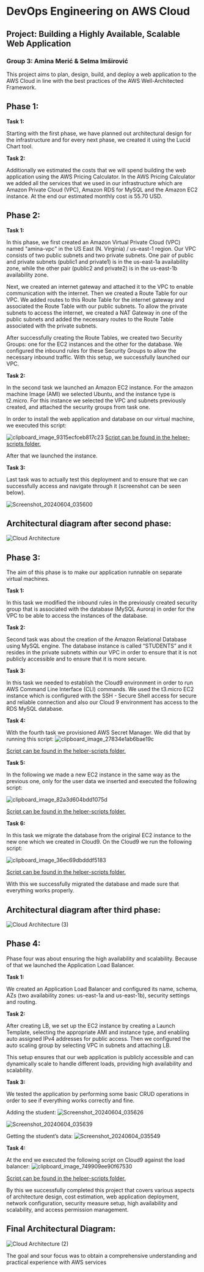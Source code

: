 # DevOps Engineering on AWS Cloud

## Project: Building a Highly Available, Scalable Web Application
### Group 3: Amina Merić & Selma Imširović

This project aims to plan, design, build, and deploy a web application to the AWS Cloud in line with the best practices of the AWS Well-Architected Framework.

## Phase 1:

**Task 1:**

Starting with the first phase, we have planned out architectural design for the infrastructure and for every next phase, we created it using the Lucid Chart tool.

**Task 2:**

Additionally we estimated the costs that we will spend building the web application using the AWS Pricing Calculator. In the AWS Pricing Calculator we added all the services that we used in our infrastructure which are Amazon Private Cloud (VPC), Amazon RDS for MySQL and the Amazon EC2 instance. At the end our estimated monthly cost is 55.70 USD.

## Phase 2:

**Task 1:**

In this phase, we first created an Amazon Virtual Private Cloud (VPC) named "amina-vpc" in the US East (N. Virginia) / us-east-1 region. Our VPC consists of two public subnets and two private subnets. One pair of public and private subnets (public1 and private1) is in the us-east-1a availability zone, while the other pair (public2 and private2) is in the us-east-1b availability zone.

Next, we created an internet gateway and attached it to the VPC to enable communication with the internet. Then we created a Route Table for our VPC. We added routes to this Route Table for the internet gateway and associated the Route Table with our public subnets. To allow the private subnets to access the internet, we created a NAT Gateway in one of the public subnets and added the necessary routes to the Route Table associated with the private subnets.

After successfully creating the Route Tables, we created two Security Groups: one for the EC2 instances and the other for the database. We configured the inbound rules for these Security Groups to allow the necessary inbound traffic. With this setup, we successfully launched our VPC.

**Task 2:**

In the second task we launched an Amazon EC2 instance. For the amazon machine Image (AMI) we selected Ubuntu, and the instance type is t2.micro. For this instance we selected the VPC and subnets previously created, and attached the security groups from task one. 

In order to install the web application and database on our virtual machine, we executed this script:

![clipboard_image_9315ecfceb817c23](https://github.com/aminameric/devops-engineering-on-aws-cloud-group-3/assets/116023819/2eb465bd-7033-4e86-8ce2-8c39a3ec06b3)
[Script can be found in the helper-scripts folder.](https://github.com/aminameric/devops-engineering-on-aws-cloud-group-3/blob/main/helper-scripts/UserdataScript-phase-2.sh)

After that we launched the instance. 

**Task 3:**

Last task was to actually test this deployment and to ensure that we can successfully access and navigate through it (screenshot can be seen below).

![Screenshot_20240604_035600](https://github.com/aminameric/devops-engineering-on-aws-cloud-group-3/assets/116023819/526bfb11-7076-471f-bcc9-1c9bac3db051)

## Architectural diagram after second phase:
![Cloud Architecture](https://github.com/aminameric/devops-engineering-on-aws-cloud-group-3/assets/116023819/02b98b5b-e5f3-4460-a311-36fda9e2046f)

## Phase 3:

The aim of this phase is to make our application runnable on separate virtual machines.

**Task 1:**

In this task we modified the inbound rules in the previously created security group that is associated with the database (MySQL Aurora) in order for the VPC to be able to access the instances of the database. 

**Task 2:**

Second task was about the creation of the Amazon Relational Database using MySQL engine. The database instance is called “STUDENTS” and it resides in the private subnets within our VPC in order to ensure that it is not publicly accessible and to ensure that it is more secure. 

**Task 3:**

In this task we needed to establish the Cloud9 environment in order to run AWS Command Line Interface (CLI) commands. We used the t3.micro EC2 instance which is configured with the SSH - Secure Shell access for secure and reliable connection and also our Cloud 9 environment has access to the RDS MySQL database.

**Task 4:**

With the fourth task we provisioned AWS Secret Manager. We did that by running this script: 
![clipboard_image_27834e1ab6bae19c](https://github.com/aminameric/devops-engineering-on-aws-cloud-group-3/assets/116023819/1a5edcba-9b47-4dd0-b391-67fb27562be6)

[Script can be found in the helper-scripts folder.](https://github.com/aminameric/devops-engineering-on-aws-cloud-group-3/blob/main/helper-scripts/cloud9-scripts.yml)

**Task 5:**

In the following we made a new EC2 instance in the same way as the previous one, only for the user data we inserted and executed the following script:

![clipboard_image_82a3d604bdd1075d](https://github.com/aminameric/devops-engineering-on-aws-cloud-group-3/assets/116023819/04947ac0-a97d-4ea6-9485-00970a58516e)

[Script can be found in the helper-scripts folder.](https://github.com/aminameric/devops-engineering-on-aws-cloud-group-3/blob/main/helper-scripts/UserdataScript-phase-3.sh)

**Task 6:**

In this task we migrate the database from the original EC2 instance to the new one which we created in Cloud9. On the Cloud9 we run the following script:

![clipboard_image_36ec69dbdddf5183](https://github.com/aminameric/devops-engineering-on-aws-cloud-group-3/assets/116023819/3ac6d8eb-46bd-48ae-9c76-479a429203c6)

[Script can be found in the helper-scripts folder.](https://github.com/aminameric/devops-engineering-on-aws-cloud-group-3/blob/main/helper-scripts/cloud9-scripts.yml)

With this we successfully migrated the database and made sure that everything works properly.

## Architectural diagram after third phase:

![Cloud Architecture (3)](https://github.com/aminameric/devops-engineering-on-aws-cloud-group-3/assets/116023819/e935354b-5b5a-435f-8564-58ad2f63d926)

## Phase 4:

Phase four was about ensuring the high availability and scalability. Because of that we launched the Application Load Balancer.

**Task 1:**

We created an Application Load Balancer and configured its name, schema, AZs (two availability zones: us-east-1a and us-east-1b), security settings and routing. 

**Task 2:**

After creating LB, we set up the EC2 instance by creating a Launch Template, selecting the appropriate AMI and instance type, and enabling auto assigned IPv4 addresses for public access. Then we configured the auto scaling group by selecting VPC in subnets and attaching LB.

This setup ensures that our web application is publicly accessible and can dynamically scale to handle different loads, providing high availability and scalability.

**Task 3:**

We tested the application by performing some basic CRUD operations in order to see if everything works correctly and fine.

Adding the student:
![Screenshot_20240604_035626](https://github.com/aminameric/devops-engineering-on-aws-cloud-group-3/assets/116023819/be470751-398f-4c8e-91c7-fabcf2a5275f)

![Screenshot_20240604_035639](https://github.com/aminameric/devops-engineering-on-aws-cloud-group-3/assets/116023819/ac8a5252-9451-4fb2-9193-a2460672e16e)

Getting the student’s data:
![Screenshot_20240604_035549](https://github.com/aminameric/devops-engineering-on-aws-cloud-group-3/assets/116023819/7a5bea49-975b-45d1-ac22-ed0268eeccab)

**Task 4:**

At the end we executed the following script on Cloud9 against the load balancer:
![clipboard_image_749909ee90f67530](https://github.com/aminameric/devops-engineering-on-aws-cloud-group-3/assets/116023819/afb9cbc7-f1f7-4da5-a209-b535a0e7a42a)

[Script can be found in the helper-scripts folder.](https://github.com/aminameric/devops-engineering-on-aws-cloud-group-3/blob/main/helper-scripts/cloud9-scripts.yml)

By this we successfully completed this project that covers various aspects of architecture design, cost estimation, web application deployment, network configuration, security measure setup, high availability and scalability, and access permission management.

## Final Architectural Diagram:
![Cloud Architecture (2)](https://github.com/aminameric/devops-engineering-on-aws-cloud-group-3/assets/116023819/8b516a98-f9cf-499f-8f3c-3da98115ab51)

The goal and sour focus was to obtain a comprehensive understanding and practical experience with AWS services

